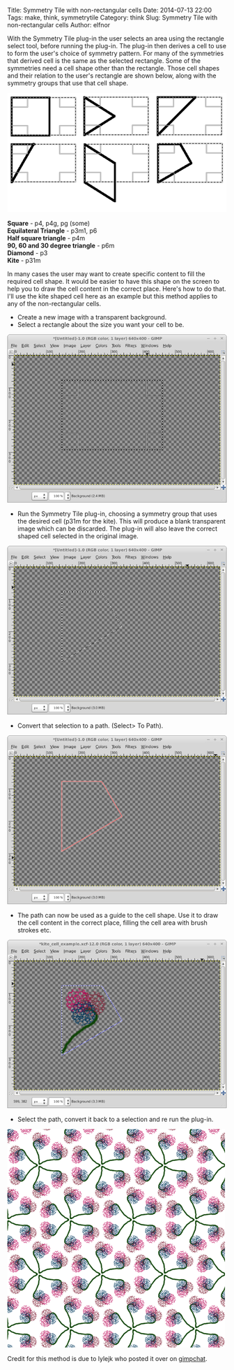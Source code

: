 Title: Symmetry Tile with non-rectangular cells
Date: 2014-07-13 22:00
Tags: make, think, symmetrytile
Category: think
Slug: Symmetry Tile with non-rectangular cells
Author: elfnor

With the Symmetry Tile plug-in the user selects an area using the rectangle select tool, before running the plug-in. The plug-in then derives a cell to use to form the user's choice of symmetry pattern. For many of the symmetries that derived cell is the same as the selected rectangle. Some of the symmetries need a cell shape other than the rectangle. Those cell shapes and their relation to the user's rectangle are shown below, along with the symmetry groups that use that cell shape.

![Derived Cells](images/derived_cells.png)

**Square** - p4, p4g, pg (some)  
**Equilateral Triangle** - p3m1, p6  
**Half square triangle** - p4m  
**90, 60 and 30 degree triangle** - p6m  
**Diamond** - p3  
**Kite** - p31m  


In many cases the user may want to create specific content to fill the required cell shape. It would be easier to have this shape on the screen to help you to draw the cell content in the correct place. Here's how to do that. I'll use the kite shaped cell here as an example but this method applies to any of the non-rectangular cells.

*  Create a new image with a transparent background. 
*  Select a rectangle about the size you want your cell to be. 

![odd_cells_01](images/Screenshot-GIMP-odd_cells_01.png)

*  Run the Symmetry Tile plug-in, choosing a symmetry group that uses the desired cell (p31m for the kite). This will produce a blank transparent image which can be discarded. The plug-in will also leave the correct shaped cell selected in the original image.

![odd_cells_02](images/Screenshot-GIMP-odd_cells_02.png)

*  Convert that selection to a path. (Select> To Path). 

![odd_cells_03](images/Screenshot-GIMP-odd_cells_03.png)

*  The path can now be used as a guide to the cell shape. Use it to draw the cell content in the correct place, filling the cell area with brush strokes etc.

![odd_cells_04](images/Screenshot-GIMP-odd_cells_04.png)

*  Select the path, convert it back to a selection  and re run the plug-in.

![odd_cells_05](images/Screenshot-GIMP-odd_cells_05.png)


Credit for this method is due to lylejk who posted it over on [gimpchat](http://www.gimpchat.com/viewtopic.php?f=9&t=10683&start=30#p141775).

